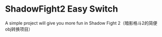 # ShadowFight2 Easy Switch
A simple project will give you more fun in Shadow Fight 2（暗影格斗2的简便obj转换项目）
